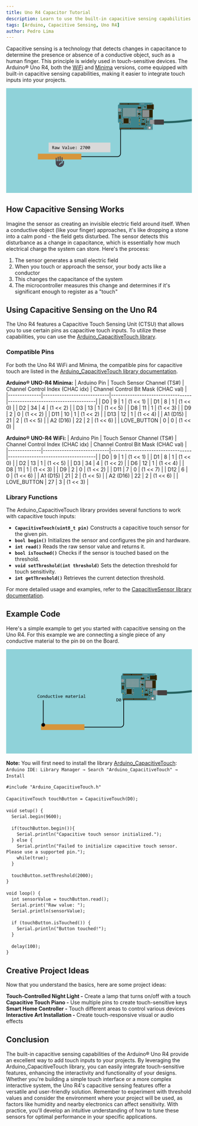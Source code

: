 ```yaml
---
title: Uno R4 Capacitor Tutorial
description: Learn to use the built-in capacitive sensing capabilities of the Arduino® Uno R4.
tags: [Arduino, Capacitive Sensing, Uno R4]
author: Pedro Lima
---
```


Capacitive sensing is a technology that detects changes in capacitance to determine the presence or absence of a conductive object, such as a human finger. This principle is widely used in touch-sensitive devices. The Arduino® Uno R4, both the [WiFi](https://store.arduino.cc/products/arduino-uno-r4-wifi) and [Minima](https://store.arduino.cc/products/arduino-uno-r4-minima) versions, come equipped with built-in capacitive sensing capabilities, making it easier to integrate touch inputs into your projects.

![Sensor Example](assets/Touch_Cover_001.gif)

## How Capacitive Sensing Works

Imagine the sensor as creating an invisible electric field around itself. When a conductive object (like your finger) approaches, it's like dropping a stone into a calm pond - the field gets disturbed. The sensor detects this disturbance as a change in capacitance, which is essentially how much electrical charge the system can store.
Here's the process:

1. The sensor generates a small electric field
2. When you touch or approach the sensor, your body acts like a conductor
3. This changes the capacitance of the system
4. The microcontroller measures this change and determines if it's significant enough to register as a "touch"



## Using Capacitive Sensing on the Uno R4

The Uno R4 features a Capacitive Touch Sensing Unit (CTSU) that allows you to use certain pins as capacitive touch inputs. To utilize these capabilities, you can use the [Arduino_CapacitiveTouch library](https://github.com/arduino-libraries/Arduino_CapacitiveTouch).

### Compatible Pins

For both the Uno R4 WiFi and Minima, the compatible pins for capacitive touch are listed in the [Arduino_CapacitiveTouch library documentation](https://github.com/arduino-libraries/Arduino_CapacitiveTouch?tab=readme-ov-file#compatible-pins).

**Arduino® UNO-R4 Minima:**
| Arduino Pin  | Touch Sensor Channel (TS#) | Channel Control Index (CHAC idx) | Channel Control Bit Mask (CHAC val) |
|--------------|----------------------------|----------------------------------|-------------------------------------|
| D0           | 9                          | 1                                | (1 << 1)                           |
| D1           | 8                          | 1                                | (1 << 0)                           |
| D2           | 34                         | 4                                | (1 << 2)                           |
| D3           | 13                         | 1                                | (1 << 5)                           |
| D8           | 11                         | 1                                | (1 << 3)                           |
| D9           | 2                          | 0                                | (1 << 2)                           |
| D11          | 10                         | 1                                | (1 << 2)                           |
| D13          | 12                         | 1                                | (1 << 4)                           |
| A1 (D15)     | 21                         | 2                                | (1 << 5)                           |
| A2 (D16)     | 22                         | 2                                | (1 << 6)                           |
| LOVE_BUTTON  | 0                          | 0                                | (1 << 0)                           |

**Arduino® UNO-R4 WiFi:**
| Arduino Pin  | Touch Sensor Channel (TS#) | Channel Control Index (CHAC idx) | Channel Control Bit Mask (CHAC val) |
|--------------|----------------------------|----------------------------------|-------------------------------------|
| D0           | 9                          | 1                                | (1 << 1)                           |
| D1           | 8                          | 1                                | (1 << 0)                           |
| D2           | 13                         | 1                                | (1 << 5)                           |
| D3           | 34                         | 4                                | (1 << 2)                           |
| D6           | 12                         | 1                                | (1 << 4)                           |
| D8           | 11                         | 1                                | (1 << 3)                           |
| D9           | 2                          | 0                                | (1 << 2)                           |
| D11          | 7                          | 0                                | (1 << 7)                           |
| D12          | 6                          | 0                                | (1 << 6)                           |
| A1 (D15)     | 21                         | 2                                | (1 << 5)                           |
| A2 (D16)     | 22                         | 2                                | (1 << 6)                           |
| LOVE_BUTTON  | 27                         | 3                                | (1 << 3)                           |


### Library Functions

The Arduino_CapacitiveTouch library provides several functions to work with capacitive touch inputs:

- **```CapacitiveTouch(uint8_t pin)```** Constructs a capacitive touch sensor for the given pin.
- **```bool begin()```** Initializes the sensor and configures the pin and hardware.
- **```int read()```** Reads the raw sensor value and returns it.
- **```bool isTouched()```** Checks if the sensor is touched based on the threshold.
- **```void setThreshold(int threshold)```** Sets the detection threshold for touch sensitivity.
- **```int getThreshold()```** Retrieves the current detection threshold.

For more detailed usage and examples, refer to the [CapacitiveSensor library documentation](https://docs.arduino.cc/libraries/capacitivesensor/).

## Example Code

Here's a simple example to get you started with capacitive sensing on the Uno R4.
For this example we are connecting a single piece of any conductive material to the pin ```D0``` on the Board.

![How to connect](assets/HoockupGuideExample.png)

**Note:**
You will first need to install the library [Arduino_CapacitiveTouch](https://docs.arduino.cc/libraries/capacitivesensor/):
```Arduino IDE: Library Manager → Search "Arduino_CapacitiveTouch" → Install```

```ARDUINO
#include "Arduino_CapacitiveTouch.h"

CapacitiveTouch touchButton = CapacitiveTouch(D0);

void setup() {
  Serial.begin(9600);
  
  if(touchButton.begin()){
    Serial.println("Capacitive touch sensor initialized.");
  } else {
    Serial.println("Failed to initialize capacitive touch sensor. Please use a supported pin.");
    while(true);
  }

  touchButton.setThreshold(2000);
}

void loop() {
  int sensorValue = touchButton.read();
  Serial.print("Raw value: ");
  Serial.println(sensorValue);

  if (touchButton.isTouched()) {
    Serial.println("Button touched!");
  }
  
  delay(100);
}
```

## Creative Project Ideas
Now that you understand the basics, here are some project ideas:

**Touch-Controlled Night Light -** Create a lamp that turns on/off with a touch
**Capacitive Touch Piano -** Use multiple pins to create touch-sensitive keys
**Smart Home Controller -** Touch different areas to control various devices
**Interactive Art Installation -** Create touch-responsive visual or audio effects

## Conclusion

The built-in capacitive sensing capabilities of the Arduino® Uno R4 provide an excellent way to add touch inputs to your projects. By leveraging the Arduino_CapacitiveTouch library, you can easily integrate touch-sensitive features, enhancing the interactivity and functionality of your designs. Whether you're building a simple touch interface or a more complex interactive system, the Uno R4's capacitive sensing features offer a versatile and user-friendly solution.
Remember to experiment with threshold values and consider the environment where your project will be used, as factors like humidity and nearby electronics can affect sensitivity. With practice, you'll develop an intuitive understanding of how to tune these sensors for optimal performance in your specific applications.
